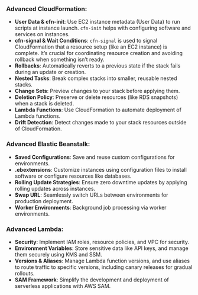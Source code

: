 
### Advanced CloudFormation:
- **User Data & cfn-init**: Use EC2 instance metadata (User Data) to run scripts at instance launch. `cfn-init` helps with configuring software and services on instances.
- **cfn-signal & Wait Conditions**: `cfn-signal` is used to signal CloudFormation that a resource setup (like an EC2 instance) is complete. It’s crucial for coordinating resource creation and avoiding rollback when something isn’t ready.
- **Rollbacks**: Automatically reverts to a previous state if the stack fails during an update or creation.
- **Nested Tasks**: Break complex stacks into smaller, reusable nested stacks.
- **Change Sets**: Preview changes to your stack before applying them.
- **Deletion Policy**: Preserve or delete resources (like RDS snapshots) when a stack is deleted.
- **Lambda Functions**: Use CloudFormation to automate deployment of Lambda functions.
- **Drift Detection**: Detect changes made to your stack resources outside of CloudFormation.

### Advanced Elastic Beanstalk:
- **Saved Configurations**: Save and reuse custom configurations for environments.
- **.ebextensions**: Customize instances using configuration files to install software or configure resources like databases.
- **Rolling Update Strategies**: Ensure zero downtime updates by applying rolling updates across instances.
- **Swap URL**: Seamlessly switch URLs between environments for production deployment.
- **Worker Environments**: Background job processing via worker environments.

### Advanced Lambda:
- **Security**: Implement IAM roles, resource policies, and VPC for security.
- **Environment Variables**: Store sensitive data like API keys, and manage them securely using KMS and SSM.
- **Versions & Aliases**: Manage Lambda function versions, and use aliases to route traffic to specific versions, including canary releases for gradual rollouts.
- **SAM Framework**: Simplify the development and deployment of serverless applications with AWS SAM.
